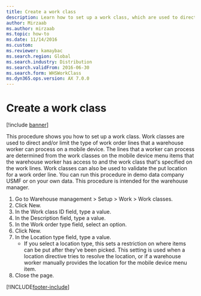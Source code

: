 ```yaml
--- 
title: Create a work class
description: Learn how to set up a work class, which are used to direct work order line types, including a step-by-step process using the USMF demo data company. 
author: Mirzaab
ms.author: mirzaab
ms.topic: how-to
ms.date: 11/14/2016
ms.custom: 
ms.reviewer: kamaybac 
ms.search.region: Global
ms.search.industry: Distribution
ms.search.validFrom: 2016-06-30
ms.search.form: WHSWorkClass
ms.dyn365.ops.version: AX 7.0.0 
---
```


# Create a work class

[!include [banner](../../includes/banner.md)]

This procedure shows you how to set up a work class. Work classes are used to direct and/or limit the type of work order lines that a warehouse worker can process on a mobile device. The lines that a worker can process are determined from the work classes on the mobile device menu items that the warehouse worker has access to and the work class that's specified on the work lines. Work classes can also be used to validate the put location for a work order line. You can run this procedure in demo data company USMF or on your own data. This procedure is intended for the warehouse manager.

1. Go to Warehouse management > Setup > Work > Work classes.
2. Click New.
3. In the Work class ID field, type a value.
4. In the Description field, type a value.
5. In the Work order type field, select an option.
6. Click New.
7. In the Location type field, type a value.
    * If you select a location type, this sets a restriction on where items can be put after they've been picked. This setting is used when a location directive tries to resolve the location, or if a warehouse worker manually provides the location for the mobile device menu item.  
8. Close the page.



[!INCLUDE[footer-include](../../../includes/footer-banner.md)]